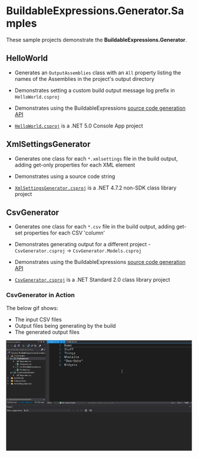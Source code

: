 # BuildableExpressions.Generator.Samples

These sample projects demonstrate the **BuildableExpressions.Generator**.

## HelloWorld

- Generates an `OutputAssemblies` class with an `All` property listing the names of the Assemblies in
  the project's output directory

- Demonstrates setting a custom build output message log prefix in `HelloWorld.csproj`

- Demonstrates using the BuildableExpressions
  [source code generation API](https://buildableexpressions.readthedocs.io/api)

- [`HelloWorld.csproj`](HelloWorld/HelloWorld.csproj) is a .NET 5.0 Console App project

## XmlSettingsGenerator

- Generates one class for each `*.xmlsettings` file in the build output, adding get-only properties
  for each XML element

- Demonstrates using a source code string

- [`XmlSettingsGenerator.csproj`](XmlSettingsGenerator/XmlSettingsGenerator.csproj) is a .NET 4.7.2
  non-SDK class library project

## CsvGenerator

- Generates one class for each `*.csv` file in the build output, adding get-set properties for each
  CSV 'column'

- Demonstrates generating output for a different project - `CsvGenerator.csproj` -> `CsvGenerator.Models.csproj`

- Demonstrates using the BuildableExpressions 
  [source code generation API](https://buildableexpressions.readthedocs.io/api)

- [`CsvGenerator.csproj`](CsvGenerator/CsvGenerator.csproj) is a .NET Standard 2.0 class library
  project

### CsvGenerator in Action

The below gif shows:

- The input CSV files
- Output files being generating by the build
- The generated output files

![CsvGenerator](CsvGenerator/CsvGenerator.gif)